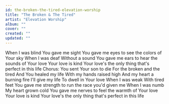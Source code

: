 ```yaml
---
id: the-broken-the-tired-elevation-worship
title: "The Broken & The Tired"
artist: "Elevation Worship"
album: ""
cover: ""
created: ""
updated: ""
---
```


When I was blind
You gave me sight
You gave me eyes to see the colors of Your sky
When I was deaf
Without a sound
You gave me ears to hear the sounds of Your love
Your love is kind
Your love's the only thing that's perfect in this life
Chorus:
You sent Your son to die
For the broken and the tired
And You healed my life
With my hands raised high
And my heart a burning fire
I'll give my life
To dwell in Your love
When I was weak
With tired feet
You gave me strength to run the race you'd given me
When I was numb
My heart grown cold
You gave me nerves to feel the warmth of Your love
Your love is kind
Your love's the only thing that's perfect in this life